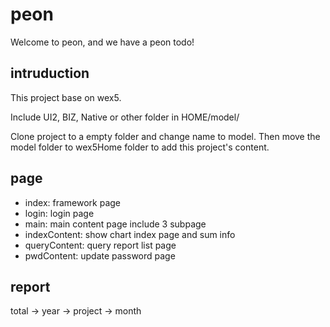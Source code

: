 # peon
Welcome to peon, and we have a peon todo!

## intruduction
This project base on wex5.

Include UI2, BIZ, Native or other folder in HOME/model/

Clone project to a empty folder and change name to model. Then move the model folder to wex5Home folder to add this project's content.

## page
+ index: framework page
+ login: login page
+ main: main content page include 3 subpage
 + indexContent: show chart index page and sum info
 + queryContent: query report list page
 + pwdContent: update password page

## report
total -> year -> project -> month